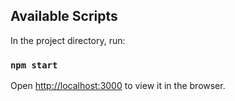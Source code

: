 ## Available Scripts

In the project directory, run:

### `npm start`

Open [http://localhost:3000](http://localhost:3000) to view it in the browser.
